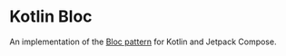 # Kotlin Bloc

An implementation of
the [Bloc pattern](https://www.didierboelens.com/2018/08/reactive-programming---streams---bloc) for
Kotlin and Jetpack Compose.

